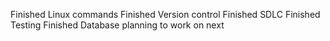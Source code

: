 Finished Linux commands
Finished Version control
Finished SDLC
Finished Testing
Finished Database
planning to work on          next
